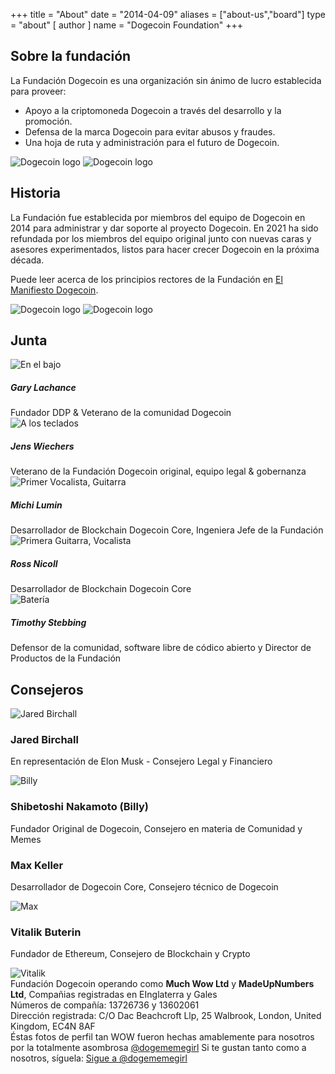 +++ title = "About"
date = "2014-04-09"
aliases = ["about-us","board"]
type = "about"
[ author ]
name = "Dogecoin Foundation"
+++

<section class="presentation">
<div class="left">

<div class="title">

## Sobre la fundación

  <div class="underline"></div>
</div>

<div class="description">
La Fundación Dogecoin es una organización sin ánimo de lucro establecida para proveer:


- Apoyo a la criptomoneda Dogecoin a través del desarrollo y la promoción.
- Defensa de la marca Dogecoin para evitar abusos y fraudes.
- Una hoja de ruta y administración para el futuro de Dogecoin.

</div>

<div class="mobile-logos">
<img class="dogegoin-light" src="/dogecoin-light.png" alt="Dogecoin logo">
<img class="dogegoin-dark" src="/dogecoin-dark.png" alt="Dogecoin logo">
</div>

<div class="title">

## Historia

<div class="underline"></div>
</div>

<div class="description">
La Fundación fue establecida por miembros del equipo de Dogecoin en 2014 para administrar y dar soporte al proyecto Dogecoin. En 2021 ha sido
refundada por los miembros del equipo original junto con nuevas caras y asesores experimentados, listos para hacer crecer Dogecoin en la próxima década.

Puede leer acerca de los principios rectores de la Fundación en [El Manifiesto Dogecoin](/manifesto).

</div>
</div>
<div class="right">
<img class="dogegoin-light" src="/dogecoin-light.png" alt="Dogecoin logo">
<img class="dogegoin-dark" src="/dogecoin-dark.png" alt="Dogecoin logo">
</div>
</section>

<section class="board">
  <div>

## Junta

  <div class="underline"></div>

  <div class="members">
  <div class="member">
  <img title='En el bajo' src="/gary.png"/>
  <h5>Gary Lachance</h5>
  Fundador DDP & Veterano de la comunidad Dogecoin
  </div>

  <div class="member">
  <img title='A los teclados' src="/jens.png"/>
  <h5>Jens Wiechers</h5>
  Veterano de la Fundación Dogecoin original, equipo legal & gobernanza
  </div>

  <div class="member">
  <img title='Primer Vocalista, Guitarra' src="/michi.png"/>
  <h5>Michi Lumin</h5>
  Desarrollador de Blockchain Dogecoin Core, Ingeniera Jefe de la Fundación
  </div>

  <div class="member">
  <img title='Primera Guitarra, Vocalista' src="/ross.png"/>
  <h5>Ross Nicoll</h5>
  Desarrollador de Blockchain Dogecoin Core
  </div>

  <div class="member">
  <img title='Batería' src="/timothy.png"/>
  <h5>Timothy Stebbing</h5>
  Defensor de la comunidad, software libre de códico abierto y Director de Productos de la Fundación
  </div>

  </div>
  </div>
</section>

<div class="advisors">
<div class="top"></div>
<div class="inner">
<div class="title">

## Consejeros

<div class="underline"></div>
</div>

<div class="members">

<div>
<img title='Jared Birchall' src="/jared.png"/>
</div>
<div>

### Jared Birchall

En representación de Elon Musk - Consejero Legal y Financiero

</div>

<div>
<img title='Billy' src="/billy.png"/>
</div>
<div>

### Shibetoshi Nakamoto (Billy)

Fundador Original de Dogecoin, Consejero en materia de Comunidad y Memes

</div>

<div>

### Max Keller

Desarrollador de Dogecoin Core, Consejero técnico de Dogecoin

</div>
<div>
<img title='Max' src="/max.png"/>
</div>

<div>

### Vitalik Buterin

Fundador de Ethereum, Consejero de Blockchain y Crypto

</div>
<div>
<img title='Vitalik' src="/vitalik.png"/>
</div>

</div>
</div>
<div class="bottom"></div>
</div>

<div class="company">
Fundación Dogecoin operando como <b>Much Wow Ltd</b> y
<b>MadeUpNumbers Ltd</b>, Compañias registradas en EInglaterra y Gales<br/>
Números de compañía: 13726736 y 13602061<br/>
Dirección registrada: C/O Dac Beachcroft Llp, 25 Walbrook, London, United Kingdom, EC4N 8AF
</div>

<div class="tweet">
Éstas fotos de perfil tan WOW fueron hechas amablemente para nosotros por la totalmente asombrosa
<a href="https://twitter.com/Dogememegirl">@dogememegirl</a> Si te gustan tanto como a nosotros, síguela: 
<a href="https://twitter.com/dogememegirl?ref_src=twsrc%5Etfw" class="twitter-follow-button" data-show-screen-name="false" data-show-count="false"> Sigue a @dogememegirl</a><script async src="https://platform.twitter.com/widgets.js" charset="utf-8"></script>
</div>
